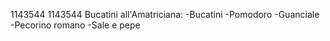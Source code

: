 1143544
1143544
Bucatini all'Amatriciana:
-Bucatini
-Pomodoro
-Guanciale
-Pecorino romano
-Sale e pepe
